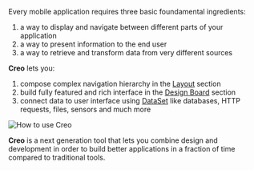 Every mobile application requires three basic foundamental ingredients:

1. a way to display and navigate between different parts of your application
2. a way to present information to the end user
3. a way to retrieve and transform data from very different sources

**Creo** lets you: 

1. compose complex navigation hierarchy in the [Layout](layout.md) section
2. build fully featured and rich interface in the [Design Board](design-board.md) section
3. connect data to user interface using [DataSet](data-set.md) like databases, HTTP requests, files, sensors and much more

![How to use Creo](images/how-to-use-creo.png)

**Creo** is a next generation tool that lets you combine design and development in order to build better applications in a fraction of time compared to traditional tools.